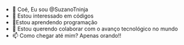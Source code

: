 - 👋 Coé, Eu sou @SuzanoTninja
- 👀 Estou interessado em códigos 
- 🌱Estou aprendendo programação
- 💞️ Estou querendo colaborar com o avanço tecnológico no mundo
- 📫 Como chegar até mim? Apenas orando!!

<!---
SuzanoTninja/SuzanoTninja is a ✨ special ✨ repository because its `README.md` (this file) appears on your GitHub profile.
You can click the Preview link to take a look at your changes.
--->
